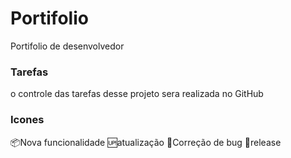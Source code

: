 # Portifolio
Portifolio de desenvolvedor 

### Tarefas
o controle das tarefas desse projeto sera realizada no GitHub

### Icones
:package:Nova funcionalidade
:up:atualização
:bug:Correção de bug
:gift:release

